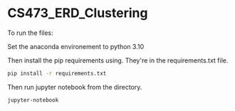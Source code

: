 # CS473_ERD_Clustering

To run the files:

Set the anaconda environement to python 3.10

Then install the pip requirements using. They're in the requirements.txt file.

```bash
pip install -r requirements.txt
```

Then run jupyter notebook from the directory.

```bash
jupyter-notebook
```
